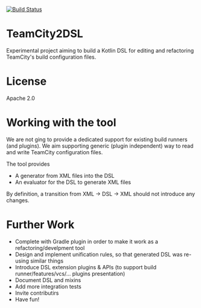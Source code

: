 [![Build Status](https://travis-ci.org/jonnyzzz/TeamCity2DSL.svg)](https://travis-ci.org/jonnyzzz/TeamCity2DSL)

TeamCity2DSL
============

Experimental project aiming to build a Kotlin DSL for editing
and refactoring TeamCity's build configuration files.

License
=======

Apache 2.0

Working with the tool
=====================

We are not ging to provide a dedicated support for
existing build runners (and plugins). We aim supporting
generic (plugin independent) way to read and write
TeamCity configuration files.

The tool provides
* A generator from XML files into the DSL
* An evaluator for the DSL to generate XML files

By definition, a transition from XML -> DSL -> XML
should not introduce any changes.


Further Work
============
* Complete with Gradle plugin in order to
make it work as a refactoring/develpment tool
* Design and implement unification rules, so that
generated DSL was re-using similar things
* Introduce DSL extension plugins & APIs (to support build runner/features/vcs/... plugins presentation)
* Document DSL and mixins
* Add more integration tests
* Invite contributirs
* Have fun!

